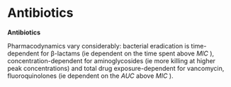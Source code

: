 ---
---
# Antibiotics

**Antibiotics**

Pharmacodynamics vary considerably: bacterial eradication is
time-dependent for β-lactams (ie dependent on the time spent above *MIC*
), concentration-dependent for aminoglycosides (ie more killing at
higher peak concentrations) and total drug exposure-dependent for
vancomycin, fluoroquinolones (ie dependent on the *AUC* above *MIC* ).
